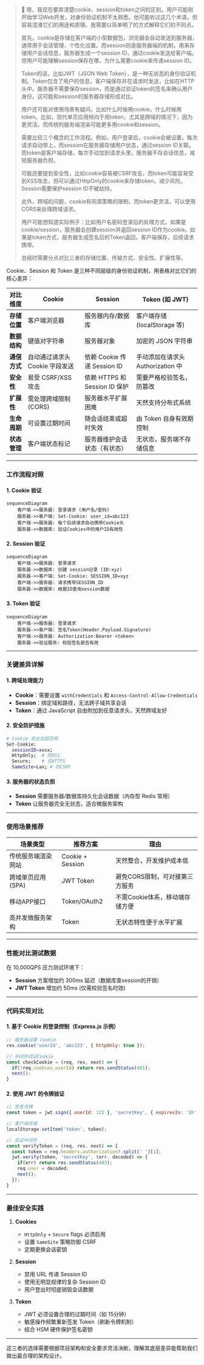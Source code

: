 > 💭 嗯，我现在要弄清楚cookie、session和token之间的区别。用户可能刚开始学习Web开发，对身份验证机制不太熟悉。他可能听过这几个术语，但容易混淆它们的用途和原理。我需要以简单明了的方式解释它们的不同点。
>
> 首先，cookie是存储在客户端的小型数据包，浏览器会自动发送到服务器，通常用于会话管理、个性化设置。而session则是服务器端的机制，用来存储用户会话信息，服务器生成一个session ID，通过cookie发送给客户端。但用户可能理解session保存在哪，为什么需要cookie来传递session ID。
>
> Token的话，比如JWT（JSON Web Token），是一种无状态的身份验证机制。Token包含了用户的信息，客户端保存并在请求时发送，比如在HTTP头中。服务器不需要保存session，而是通过验证token的签名来确认用户身份。这可能和session的服务器存储形成对比。
>
> 用户还可能对使用场景有疑问，比如什么时候用cookie，什么时候用token。比如，现代单页应用倾向于用token，尤其是跨域的情况下，因为更灵活。而传统的服务端渲染可能更多用cookie和session。
>
> 需要比较三个概念的工作流程。例如，用户登录后，cookie会被设置，每次请求自动带上。而session在服务器存储用户状态，通过session ID关联。而token是客户端存储，每次手动加到请求头里，服务器不存会话信息，减轻服务器负担。
>
> 可能还要提到安全性，比如cookie容易被CSRF攻击，而token可能容易受到XSS攻击，但可以通过HttpOnly的cookie来存储token，减少风险。Session需要保护session ID不被劫持。
>
> 此外，跨域的问题，cookie有同源策略的限制，而token更灵活，可以使用CORS来处理跨域请求。
>
> 用户可能想知道实际例子：比如用户名密码登录后的处理方式，如果是cookie/session，服务器会创建session并返回session ID作为cookie。如果是token方式，服务器生成签名后的Token返回，客户端保存，后续请求携带。
>
> 总结时需要分点对比三者的存储位置、传输方式、安全性、扩展性等。
>
> 



Cookie、Session 和 Token 是三种不同层级的身份验证机制，用表格对比它们的核心差异：

| 对比维度          | Cookie                           | Session                          | Token (如 JWT)                   |
|-------------------|----------------------------------|----------------------------------|----------------------------------|
| **存储位置**      | 客户端浏览器                     | 服务器内存/数据库                | 客户端存储 (localStorage 等)      |
| **数据结构**      | 键值对字符串                     | 服务器对象                       | 加密的 JSON 字符串                |
| **通信方式**      | 自动通过请求头 Cookie 字段发送    | 依赖 Cookie 传递 Session ID       | 手动添加在请求头 Authorization 中 |
| **安全性**        | 易受 CSRF/XSS 攻击               | 依赖 HTTPS 和 Session ID 保护     | 需要严格校验签名，防篡改           |
| **扩展性**        | 需处理跨域限制 (CORS)            | 服务器水平扩展困难               | 天然支持分布式系统                |
| **生命周期**      | 可设置过期时间                   | 随会话结束或超时失效             | 由 Token 自身有效期控制           |
| **状态管理**       | 客户端状态标记                   | 服务器维护会话状态（有状态）       | 无状态，服务端不存储信息           |

---

### **工作流程对照**  
#### 1. **Cookie 验证**  
```mermaid
sequenceDiagram
    客户端->>服务器: 登录请求 (用户名/密码)
    服务器->>客户端: Set-Cookie: user_id=abc123
    客户端->>服务器: 每个后续请求自动携带Cookie头
    服务器->>数据库: 验证Cookies中的用户ID有效性
```

#### 2. **Session 验证**  
```mermaid
sequenceDiagram
    客户端->>服务器: 登录请求 
    服务器->>数据库: 创建 session记录 (ID:xyz)
    服务器->>客户端: Set-Cookie: SESSION_ID=xyz
    客户端->>服务器: 请求携带SESSION_ID
    服务器->>数据库: 根据ID查询session数据
```

#### 3. **Token 验证**  
```mermaid
sequenceDiagram
    客户端->>服务器: 登录请求
    服务器->>客户端: 签名Token(Header.Payload.Signature)
    客户端->>服务器: Authorization:Bearer <token>
    服务器->>验证服务: 校验签名是否有效
```

---

### **关键差异详解**
#### 1. **跨域处理能力**
- **Cookie**：需要设置 `withCredentials` 和 `Access-Control-Allow-Credentials`
- **Session**：绑定域和路径，无法跨子域共享会话
- **Token**：通过 JavaScript 自由附加到任意请求头，天然跨域友好

#### 2. **安全防护措施**
```bash
# Cookie 安全加固范例
Set-Cookie: 
  sessionID=xxxx; 
  HttpOnly;  # 防XSS
  Secure;    # 仅HTTPS
  SameSite=Lax; # 防CSRF
```

#### 3. **服务器的状态负担**
- **Session** 需要服务器/数据库持久化会话数据（内存型 Redis 常用）
- **Token** 让服务器完全无状态，适合微服务架构

---

### **使用场景推荐**
| 场景类型               | 推荐方案              | 理由                           |
|------------------------|---------------------|-------------------------------|
| 传统服务端渲染网站      | Cookie + Session     | 天然整合，开发维护成本低        |
| 跨域单页应用(SPA)       | JWT Token           | 避免CORS限制，可对接第三方服务  |
| 移动APP接口             | Token/OAuth2        | 不需Cookie体系，移动端存储方便  |
| 高并发微服务架构        | Token               | 无状态特性便于水平扩展          |

---

### **性能对比测试数据**  
在 10,000QPS 压力测试环境下：
- **Session** 方案增加约 300ms 延迟（数据库查session的开销）  
- **JWT Token** 增加约 50ms (仅需校验签名时效)  

---

### **代码实现对比**  

#### 1. 基于 Cookie 的登录控制（Express.js 示例）
```javascript
// 服务器设置 Cookie
res.cookie('userId', 'abc123', { httpOnly: true });

// 中间件验证Cookie
const checkCookie = (req, res, next) => {
  if(!req.cookies.userId) return res.sendStatus(401);
  next();
}
```

#### 2. 使用 JWT 的令牌验证
```javascript
// 签发令牌
const token = jwt.sign({ userId: 123 }, 'secretKey', { expiresIn: '1h' });

// 客户端存储
localStorage.setItem('token', token);

// 验证中间件
const verifyToken = (req, res, next) => {
  const token = req.headers.authorization?.split(' ')[1];
  jwt.verify(token, 'secretKey', (err, decoded) => {
    if(err) return res.sendStatus(403);
    req.user = decoded;
    next();
  });
}
```

---

### **最佳安全实践**
1. **Cookies**
   - `HttpOnly` + `Secure` flags 必须启用
   - 设置 `SameSite` 策略防御 CSRF
   - 定期更换会话密钥

2. **Session** 
   - 禁用 URL 传递 Session ID
   - 使用无明显规律的复杂 Session ID
   - 用户登出时彻底销毁会话数据

3. **Token**
   - JWT 必须设置合理的过期时间（如 15分钟）
   - 敏感操作频繁重新签发 Token（刷新令牌机制）
   - 结合 HSM 硬件保护签名密钥

---

这三者的选择需要根据项目架构和安全要求灵活决断，理解其底层差异能帮助我们做出最合理的架构设计。

